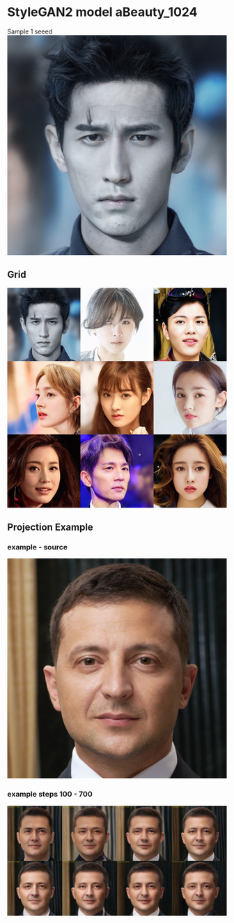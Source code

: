 # StyleGAN2 model aBeauty_1024

Sample 1 seeed 
![](sample.png)

## Grid
![](grid.png)

## Projection Example 
### example - source
![](./projection/example_01.png)
### example steps 100 - 700
![](./projection/projection_by_steps.png )
